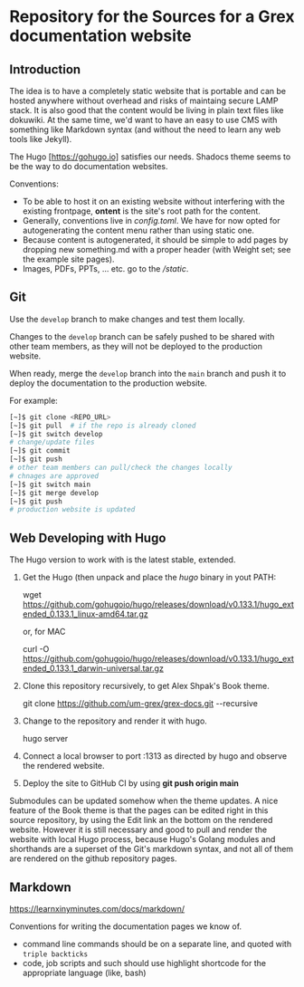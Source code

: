 # Repository for the Sources for a Grex documentation website

## Introduction

The idea is to have a completely static website that is portable and can be hosted anywhere without overhead and risks of maintaing secure LAMP stack. It is also good that the content would be living in plain text files like dokuwiki. At the same time, we'd want to have an easy to use CMS with something like Markdown syntax (and without the need to learn any web tools like Jekyll). 

The Hugo [https://gohugo.io] satisfies our needs. Shadocs theme seems to be the way to do documentation websites. 

Conventions:

* To be able to host it on an existing website without interfering with the existing frontpage, __ontent__ is the site's root path for the content.
* Generally, conventions live in _config.toml_. We have for now opted for autogenerating the content menu rather than using static one. 
* Because content is autogenerated, it should be simple to add pages by dropping new something.md with a proper header (with Weight set; see the example site pages).
* Images, PDFs, PPTs, ... etc. go to the _/static_. 

## Git

Use the `develop` branch to make changes and test them locally.

Changes to the `develop` branch can be safely pushed to be shared with other team members, as they will not be deployed to the production website.

When ready, merge the `develop` branch into the `main` branch and push it to deploy the documentation to the production website.

For example:
```bash
[~]$ git clone <REPO_URL>
[~]$ git pull  # if the repo is already cloned
[~]$ git switch develop
# change/update files
[~]$ git commit
[~]$ git push
# other team members can pull/check the changes locally
# chnages are approved
[~]$ git switch main
[~]$ git merge develop
[~]$ git push
# production website is updated
```

## Web Developing with Hugo

The Hugo version to work with is the latest stable, extended.

1. Get the Hugo (then unpack and place the _hugo_ binary in yout PATH: 
 
	wget https://github.com/gohugoio/hugo/releases/download/v0.133.1/hugo_extended_0.133.1_linux-amd64.tar.gz
	
	or, for MAC
	
	curl -O https://github.com/gohugoio/hugo/releases/download/v0.133.1/hugo_extended_0.133.1_darwin-universal.tar.gz

2. Clone this repository recursively, to get Alex Shpak's Book theme.

	git clone https://github.com/um-grex/grex-docs.git --recursive 

3. Change to the repository and render it with hugo.

	hugo  server

4. Connect a local browser to port :1313 as directed by hugo and observe the rendered website.

5. Deploy the site to GitHub CI by using **git push origin main**

Submodules can be updated somehow when the theme updates. A nice feature of the Book theme is that the pages can be edited right in this source repository, by using the Edit link an the bottom on the rendered website. However it is still necessary and good to pull and render the website with local Hugo process, because Hugo's Golang modules and shorthands are a superset of the Git's markdown syntax, and not all of them are rendered on the github repository pages.

## Markdown

https://learnxinyminutes.com/docs/markdown/ 

Conventions for writing the documentation pages we know of.

 * command line commands should be on a separate line, and quoted with ```triple backticks```
 * code, job scripts and such should use highlight shortcode for the appropriate language (like, bash)

